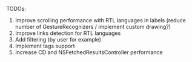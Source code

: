 TODOs:

1. Improve scrolling performance with RTL languages in labels (reduce number of GestureRecognizers / implement custom drawing?)
2. Improve links detection for RTL languages
3. Add filtering (by user for example)
4. Implement tags support
5. Increase CD and NSFetchedResultsController performance